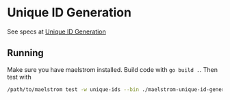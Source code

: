 # Unique ID Generation

See specs at [Unique ID Generation](https://fly.io/dist-sys/2/)

## Running

Make sure you have maelstrom installed. Build code with `go build .`. Then test with

```bash
/path/to/maelstrom test -w unique-ids --bin ./maelstrom-unique-id-generation --time-limit 30 --rate 1000 --node-count 3 --availability total --nemesis partition
```
